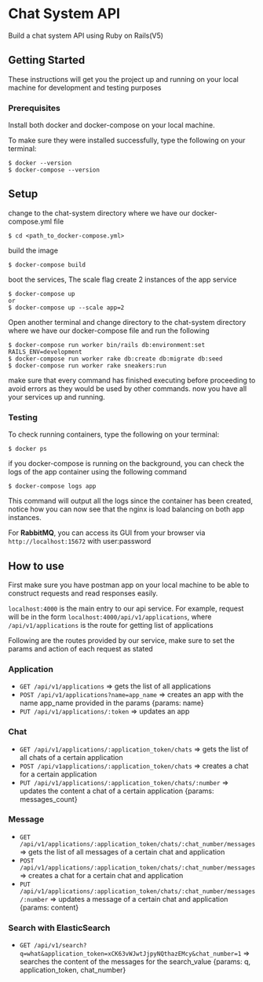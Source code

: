 # Chat System API

Build a chat system API using Ruby on Rails(V5)

## Getting Started

These instructions will get you the project up and running on your local machine for development and testing purposes

### Prerequisites

Install both docker and docker-compose on your local machine.

To make sure they were installed successfully, type the following on your terminal:

```
$ docker --version
$ docker-compose --version
```



## Setup

change to the chat-system directory where we have our docker-compose.yml file
```
$ cd <path_to_docker-compose.yml>
```

build the image
```
$ docker-compose build
```

boot the services, The scale flag create 2 instances of the app service
```
$ docker-compose up
or
$ docker-compose up --scale app=2
```

Open another terminal and change directory to the chat-system directory where we have our docker-compose file and run the following
```
$ docker-compose run worker bin/rails db:environment:set RAILS_ENV=development
$ docker-compose run worker rake db:create db:migrate db:seed
$ docker-compose run worker rake sneakers:run
```


make sure that every command has finished executing before proceeding to avoid errors as they would be used by other commands.
now you have all your services up and running.

### Testing

To check running containers, type the following on your terminal:
```
$ docker ps
```

if you docker-compose is running on the background, you can check the logs of the app container using the following command
```
$ docker-compose logs app
```
This command will output all the logs since the container has been created, notice how you can now see that the nginx is load balancing on both app instances.

For __RabbitMQ__, you can access its GUI from your browser via `http://localhost:15672` with user:password

## How to use

First make sure you have postman app on your local machine to be able to construct requests and read responses easily.

`localhost:4000` is the main entry to our api service. For example, request will be in the form `localhost:4000/api/v1/applications`, where `/api/v1/applications` is the route for getting list of applications

Following are the routes provided by our service, make sure to set the params and action of each request as stated

### Application
* `GET /api/v1/applications` => gets the list of all applications
* `POST /api/v1/applications?name=app_name` => creates an app with the name app_name provided in the params {params: name}
* `PUT /api/v1/applications/:token`  => updates an app

### Chat
* `GET /api/v1/applications/:application_token/chats` => gets the list of all chats of a certain application
* `POST /api/v1applications/:application_token/chats` => creates a chat for a certain application
* `PUT /api/v1/applications/:application_token/chats/:number`  => updates the content a chat of a certain application {params: messages_count}

### Message
* `GET /api/v1/applications/:application_token/chats/:chat_number/messages` => gets the list of all messages of a certain chat and application
* `POST /api/v1/applications/:application_token/chats/:chat_number/messages` => creates a chat for a certain chat and application
* `PUT /api/v1/applications/:application_token/chats/:chat_number/messages/:number`  => updates a message of a certain chat and application {params: content}

### Search with ElasticSearch
* `GET /api/v1/search?q=what&application_token=xCK63vWJwtJjpyNQthazEMcy&chat_number=1` => searches the content of the messages for the search_value {params: q, application_token, chat_number}

